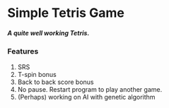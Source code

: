 # Simple Tetris Game

##### A quite well working Tetris.

### Features
   1. SRS
   2. T-spin bonus
   3. Back to back score bonus
   4. No pause. Restart program to play another game.
   5. (Perhaps) working on AI with genetic algorithm
